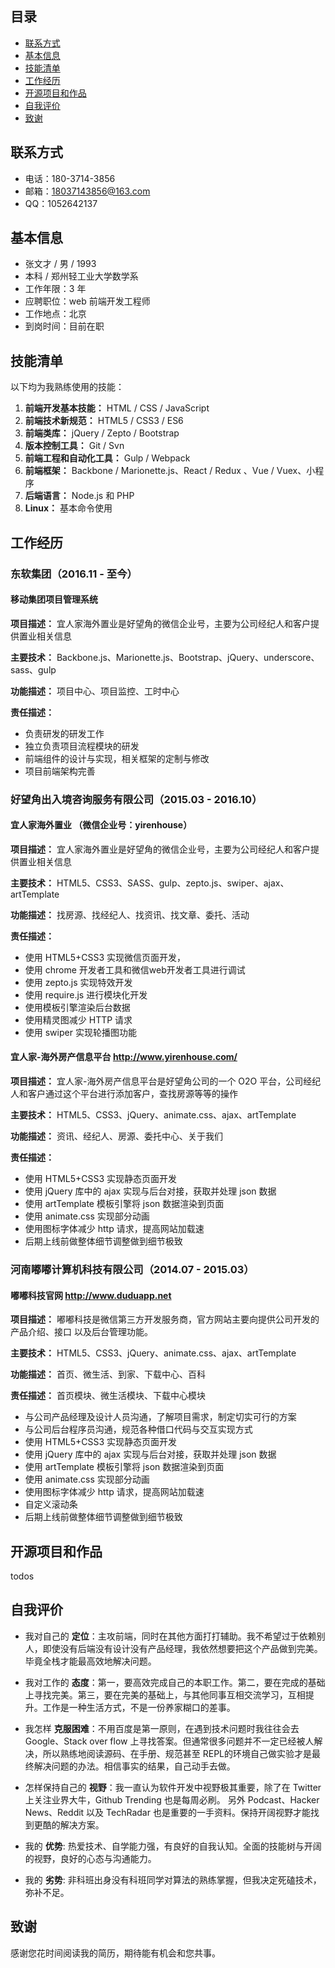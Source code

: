 ## 目录

+ [联系方式](#联系方式)
+ [基本信息](#基本信息)
+ [技能清单](#技能清单)
+ [工作经历](#工作经历)
+ [开源项目和作品](#开源项目和作品)
+ [自我评价](#自我评价)
+ [致谢](#致谢)

## 联系方式

+ 电话：180-3714-3856
+ 邮箱：18037143856@163.com
+ QQ：1052642137

## 基本信息

+ 张文才 / 男 / 1993
+ 本科 / 郑州轻工业大学数学系
+ 工作年限：3 年
+ 应聘职位：web 前端开发工程师
+ 工作地点：北京
+ 到岗时间：目前在职

## 技能清单

以下均为我熟练使用的技能：

1. **前端开发基本技能：** HTML / CSS / JavaScript
1. **前端技术新规范：** HTML5 / CSS3 / ES6
1. **前端类库：** jQuery / Zepto / Bootstrap
1. **版本控制工具：** Git / Svn
1. **前端工程和自动化工具：** Gulp / Webpack
1. **前端框架：** Backbone / Marionette.js、React / Redux 、Vue / Vuex、小程序
1. **后端语言：** Node.js 和 PHP
1. **Linux：** 基本命令使用

## 工作经历

### 东软集团（2016.11 - 至今）

#### 移动集团项目管理系统

**项目描述：** 宜人家海外置业是好望角的微信企业号，主要为公司经纪人和客户提供置业相关信息

**主要技术：** Backbone.js、Marionette.js、Bootstrap、jQuery、underscore、sass、gulp

**功能描述：** 项目中心、项目监控、工时中心

**责任描述：**  
+ 负责研发的研发工作
+ 独立负责项目流程模块的研发
+ 前端组件的设计与实现，相关框架的定制与修改 
+ 项目前端架构完善 

### 好望角出入境咨询服务有限公司（2015.03 ­- 2016.10）

#### 宜人家海外置业 （微信企业号：yirenhouse）

**项目描述：** 宜人家海外置业是好望角的微信企业号，主要为公司经纪人和客户提供置业相关信息

**主要技术：** HTML5、CSS3、SASS、gulp、zepto.js、swiper、ajax、artTemplate

**功能描述：** 找房源、找经纪人、找资讯、找文章、委托、活动

**责任描述：**
+ 使用 HTML5+CSS3 实现微信页面开发，
+ 使用 chrome 开发者工具和微信web开发者工具进行调试
+ 使用 zepto.js 实现特效开发
+ 使用 require.js 进行模块化开发
+ 使用模板引擎渲染后台数据
+ 使用精灵图减少 HTTP 请求
+ 使用 swiper 实现轮播图功能

#### 宜人家-海外房产信息平台 http://www.yirenhouse.com/

**项目描述：** 宜人家-海外房产信息平台是好望角公司的一个 O2O 平台，公司经纪人和客户通过这个平台进行添加客户，查找房源等等的操作

**主要技术：** HTML5、CSS3、jQuery、animate.css、ajax、artTemplate

**功能描述：** 资讯、经纪人、房源、委托中心、关于我们

**责任描述：** 
+ 使用 HTML5+CSS3 实现静态页面开发
+ 使用 jQuery 库中的 ajax 实现与后台对接，获取并处理 json 数据
+ 使用 artTemplate 模板引擎将 json 数据渲染到页面
+ 使用 animate.css 实现部分动画
+ 使用图标字体减少 http 请求，提高网站加载速
+ 后期上线前做整体细节调整做到细节极致

### 河南嘟嘟计算机科技有限公司（2014.07 ­- 2015.03）

#### 嘟嘟科技官网 http://www.duduapp.net

**项目描述：** 嘟嘟科技是微信第三方开发服务商，官方网站主要向提供公司开发的产品介绍、接口
以及后台管理功能。

**主要技术：** HTML5、CSS3、jQuery、animate.css、ajax、artTemplate

**功能描述：** 首页、微生活、到家、下载中心、百科

**责任描述：** 首页模块、微生活模块、下载中心模块
+ 与公司产品经理及设计人员沟通，了解项目需求，制定切实可行的方案
+ 与公司后台程序员沟通，规范各种借口代码与交互实现方式
+ 使用 HTML5+CSS3 实现静态页面开发
+ 使用 jQuery 库中的 ajax 实现与后台对接，获取并处理 json 数据
+ 使用 artTemplate 模板引擎将 json 数据渲染到页面
+ 使用 animate.css 实现部分动画
+ 使用图标字体减少 http 请求，提高网站加载速
+ 自定义滚动条
+ 后期上线前做整体细节调整做到细节极致

## 开源项目和作品

todos

## 自我评价

+ 我对自己的 **定位**：主攻前端，同时在其他方面打打辅助。我不希望过于依赖别人，即使没有后端没有设计没有产品经理，我依然想要把这个产品做到完美。毕竟全栈才能最高效地解决问题。

+ 我对工作的 **态度**：第一，要高效完成自己的本职工作。第二，要在完成的基础上寻找完美。第三，要在完美的基础上，与其他同事互相交流学习，互相提升。工作是一种生活方式，不是一份养家糊口的差事。

+ 我怎样 **克服困难**：不用百度是第一原则，在遇到技术问题时我往往会去 Google、Stack over flow 上寻找答案。但通常很多问题并不一定已经被人解决，所以熟练地阅读源码、在手册、规范甚至 REPL的环境自己做实验才是最终解决问题的办法。相信事实的结果，自己动手去做。

+ 怎样保持自己的 **视野**：我一直认为软件开发中视野极其重要，除了在 Twitter 上关注业界大牛，Github Trending 也是每周必刷。 另外 Podcast、Hacker News、Reddit 以及 TechRadar 也是重要的一手资料。保持开阔视野才能找到更酷的解决方案。

+ 我的 **优势**: 热爱技术、自学能力强，有良好的自我认知。全面的技能树与开阔的视野，良好的心态与沟通能力。

+ 我的 **劣势**: 非科班出身没有科班同学对算法的熟练掌握，但我决定死磕技术，弥补不足。

## 致谢

感谢您花时间阅读我的简历，期待能有机会和您共事。
